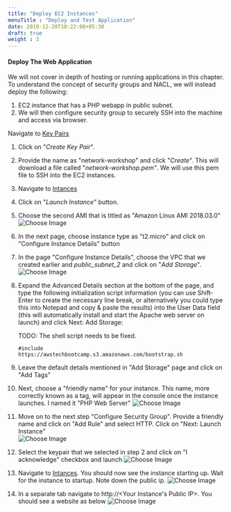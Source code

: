 ```yaml
---
title: "Deploy EC2 Instances"
menuTitle : "Deploy and Test Application"
date: 2019-12-20T10:22:08+05:30
draft: true
weight : 3
---
```


####  Deploy The Web Application
We will not cover in depth of hosting or running applications in this chapter. 
To understand the concept of security groups and NACL, we will instead deploy the following: 
1. EC2 instance that has a PHP webapp in public subnet. 
2. We will then configure security group to securely SSH into the machine and access via browser. 

Navigate to [Key Pairs](https://console.aws.amazon.com/ec2/home?region=us-east-1#KeyPairs:sort=keyName)
 1. Click on "_Create Key Pair_". 
 2. Provide the name as "network-workshop" and click "_Create_". 
 This will download a file called "_network-workshop.pem"_. We will use this pem file to SSH into the EC2 instances. 
 3. Navigate to [Intances](https://console.aws.amazon.com/ec2/home?region=us-east-1#Instances:sort=statusChecks)
 4. Click on "_Launch Instance_" button.
 5. Choose the second AMI that is titled as "Amazon Linux  AMI 2018.03.0"
 ![Choose Image](/chapter1/choose_ami.png?classes=border,shadow)
 6. In the next page, choose instance type as "t2.micro" and click on "Configure Instance Details" button
 7. In the page "Configure Instance Details", choose the VPC that we created earlier and _public_subnet_2_ and click on "_Add Storage_". 
 ![Choose Image](/chapter1/configure_instance.png?classes=border,shadow)
 8. Expand the Advanced Details section at the bottom of the page, and type the following initialization script information (you can use Shift-Enter to create the necessary line break, or alternatively you could type this into Notepad and copy & paste the results) into the User Data field (this will automatically install and start the Apache web server on launch) and click Next: Add Storage:
    
    TODO: The shell script needs to be fixed. 
    ```shell script 
    #include
    https://awstechbootcamp.s3.amazonaws.com/bootstrap.sh
    ```
 8. Leave the default details mentioned in "Add Storage" page and click on "Add Tags"
 9. Next, choose a "friendly name" for your instance. This name, more correctly known as a tag, will appear in the console once the instance launches. I named it "PHP Web Server"
 ![Choose Image](/chapter1/add_tags.png?classes=border,shadow)
 10. Move on to the next step "Configure Security Group". Provide a friendly name and click on "Add Rule" and select HTTP. Click on "Next: Launch Instance"  
 ![Choose Image](/chapter1/security_group.png?classes=border,shadow)
 11.  Select the keypair that we selected in step 2 and click on "I acknowledge" checkbox  and launch
 ![Choose Image](/chapter1/launch.png?classes=border,shadow)
 12.  Navigate to [Intances](https://console.aws.amazon.com/ec2/home?region=us-east-1#Instances:sort=statusChecks). You should now see the instance starting up. Wait for the instance to startup. Note down the public ip. 
 ![Choose Image](/chapter1/running_instance.png?classes=border,shadow)
 13.  In a separate tab navigate to http://<Your Instance's Public IP>. You should see a website as below
  ![Choose Image](/chapter1/running_website.png?classes=border,shadow)